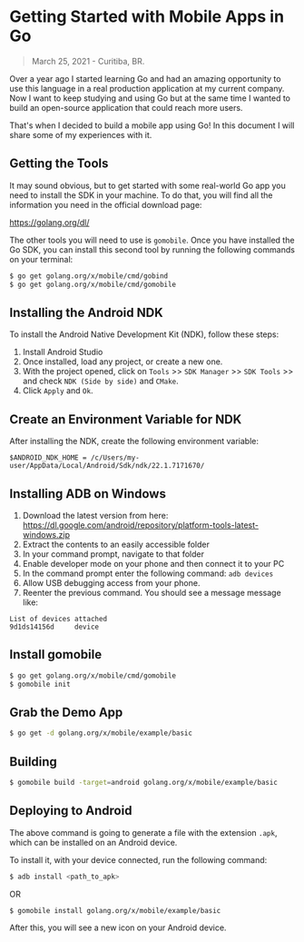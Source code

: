 # Getting Started with Mobile Apps in Go

>March 25, 2021 - Curitiba, BR.

Over a year ago I started learning Go and had an amazing opportunity to use this language in a real production application at my current company. Now I want to keep studying and using Go but at the same time I wanted to build an open-source application that could reach more users.

That's when I decided to build a mobile app using Go! In this document I will share some of my experiences with it.

## Getting the Tools

It may sound obvious, but to get started with some real-world Go app you need to install the SDK in your machine. To do that, you will find all the information you need in the official download page:

https://golang.org/dl/

The other tools you will need to use is `gomobile`. Once you have installed the Go SDK, you can install this second tool by running the following commands on your terminal:

```bash
$ go get golang.org/x/mobile/cmd/gobind
$ go get golang.org/x/mobile/cmd/gomobile
```

## Installing the Android NDK

To install the Android Native Development Kit (NDK), follow these steps:

1. Install Android Studio
2. Once installed, load any project, or create a new one.
3. With the project opened, click on `Tools` >> `SDK Manager` >> `SDK Tools` >> and check `NDK (Side by side)` and `CMake`.
4. Click `Apply` and `Ok`.

## Create an Environment Variable for NDK

After installing the NDK, create the following environment variable:

```
$ANDROID_NDK_HOME = /c/Users/my-user/AppData/Local/Android/Sdk/ndk/22.1.7171670/
```

## Installing ADB on Windows

1. Download the latest version from here: https://dl.google.com/android/repository/platform-tools-latest-windows.zip
2. Extract the contents to an easily accessible folder
3. In your command prompt, navigate to that folder
4. Enable developer mode on your phone and then connect it to your PC
5. In the command prompt enter the following command: `adb devices`
6. Allow USB debugging access from your phone.
7. Reenter the previous command. You should see a message message like:

```
List of devices attached
9d1ds14156d     device
```

## Install gomobile

```bash
$ go get golang.org/x/mobile/cmd/gomobile
$ gomobile init
```

## Grab the Demo App

```bash
$ go get -d golang.org/x/mobile/example/basic
```

## Building

```bash
$ gomobile build -target=android golang.org/x/mobile/example/basic
```

## Deploying to Android

The above command is going to generate a file with the extension `.apk`, which can be installed on an Android device.

To install it, with your device connected, run the following command:

```bash
$ adb install <path_to_apk>
```

OR

```bash
$ gomobile install golang.org/x/mobile/example/basic
```

After this, you will see a new icon on your Android device.
